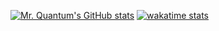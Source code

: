 [![Mr. Quantum's GitHub stats](https://github-readme-stats.vercel.app/api?username=mrquantumoff&show_icons=true&theme=dark)](https://github.com/mrquantumoff/github-readme-stats)
[![wakatime stats](https://github-readme-stats.vercel.app/api/wakatime?username=mrquantumoff&theme=dark)](https://github.com/anuraghazra/github-readme-stats)
